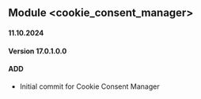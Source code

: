 ## Module <cookie_consent_manager>

#### 11.10.2024
#### Version 17.0.1.0.0
#### ADD
- Initial commit for Cookie Consent Manager
